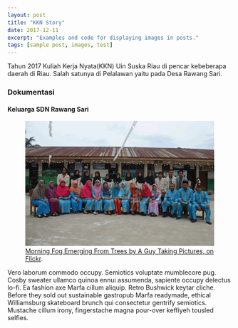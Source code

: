 ```yaml
---
layout: post
title: "KKN Story"
date: 2017-12-11
excerpt: "Examples and code for displaying images in posts."
tags: [sample post, images, test]
---
```


Tahun 2017 Kuliah Kerja Nyata(KKN) Uin Suska Riau di pencar kebeberapa daerah di Riau. Salah satunya di Pelalawan yaitu pada Desa Rawang Sari.

### Dokumentasi

#### Keluarga SDN Rawang Sari

<figure>
	<img src="/assets/img/2.png">
	<figcaption><a href="http://www.flickr.com/photos/80901381@N04/7758832526/" title="Morning Fog Emerging From Trees by A Guy Taking Pictures, on Flickr">Morning Fog Emerging From Trees by A Guy Taking Pictures, on Flickr</a>.</figcaption>
</figure>

Vero laborum commodo occupy. Semiotics voluptate mumblecore pug. Cosby sweater ullamco quinoa ennui assumenda, sapiente occupy delectus lo-fi. Ea fashion axe Marfa cillum aliquip. Retro Bushwick keytar cliche. Before they sold out sustainable gastropub Marfa readymade, ethical Williamsburg skateboard brunch qui consectetur gentrify semiotics. Mustache cillum irony, fingerstache magna pour-over keffiyeh tousled selfies.


